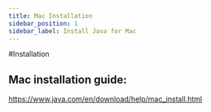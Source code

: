 ```yaml
---
title: Mac Installation
sidebar_position: 1
sidebar_label: Install Java for Mac
---
```


#Installation

## Mac installation guide:

https://www.java.com/en/download/help/mac_install.html
